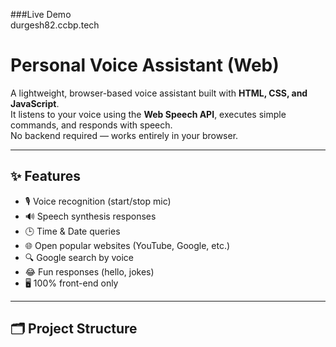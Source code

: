 ###Live Demo  
durgesh82.ccbp.tech

# Personal Voice Assistant (Web)

A lightweight, browser-based voice assistant built with **HTML, CSS, and JavaScript**.  
It listens to your voice using the **Web Speech API**, executes simple commands, and responds with speech.  
No backend required — works entirely in your browser.

---

## ✨ Features
- 🎙️ Voice recognition (start/stop mic)
- 🔊 Speech synthesis responses
- 🕒 Time & Date queries
- 🌐 Open popular websites (YouTube, Google, etc.)
- 🔍 Google search by voice
- 😂 Fun responses (hello, jokes)
- 🖥️ 100% front-end only

---

## 🗂️ Project Structure
